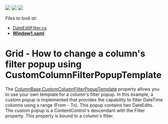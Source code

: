 <!-- default badges list -->
![](https://img.shields.io/endpoint?url=https://codecentral.devexpress.com/api/v1/VersionRange/128647703/15.1.6%2B)
[![](https://img.shields.io/badge/Open_in_DevExpress_Support_Center-FF7200?style=flat-square&logo=DevExpress&logoColor=white)](https://supportcenter.devexpress.com/ticket/details/E1794)
[![](https://img.shields.io/badge/📖_How_to_use_DevExpress_Examples-e9f6fc?style=flat-square)](https://docs.devexpress.com/GeneralInformation/403183)
<!-- default badges end -->
<!-- default file list -->
*Files to look at*:

* [DateEditFilter.cs](./CS/DateRangeFilterCS/DateEditFilter.cs)
* **[Window1.xaml](./CS/DateRangeFilterCS/Window1.xaml)**
<!-- default file list end -->
# Grid - How to change a column's filter popup using CustomColumnFilterPopupTemplate


<p>The <a href="https://documentation.devexpress.com/WPF/DevExpress.Xpf.Grid.ColumnBase.CustomColumnFilterPopupTemplate.property">ColumnBase.CustomColumnFilterPopupTemplate</a> property allows you to use your own template for a column's filter popup. In this example, a custom popup is implemented that provides the capability to filter DateTime columns using a range (From - To). This popup contains two DateEdits.<br>The custom popup is a ContentControl's descendant with the Filter property. This property is bound to a column's filter.</p>

<br/>


